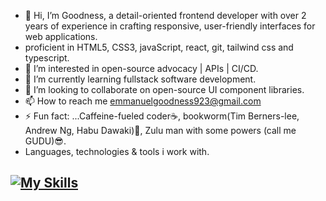 - 👋 Hi, I’m Goodness, a detail-oriented frontend developer with over 2 years of experience in crafting responsive, user-friendly interfaces for web applications.
- proficient in HTML5, CSS3, javaScript, react, git, tailwind css and typescript.
- 👀 I’m interested in open-source advocacy | APIs | CI/CD. 
- 🌱 I’m currently learning fullstack software development.
- 💞️ I’m looking to collaborate on open-source UI component libraries.
- 📫 How to reach me emmanuelgoodness923@gmail.com
- ⚡ Fun fact: ...Caffeine-fueled coder☕, bookworm(Tim Berners-lee, Andrew Ng, Habu Dawaki)📖, Zulu man with some powers (call me GUDU)😎.
- 
  Languages, technologies & tools i work with.
  
[![My Skills](https://skillicons.dev/icons?i=js,html,css,tailwind,react,git,typescript,github,vscode,firebase )](https://skillicons.dev)
-  
<!---
Devgoodness/Devgoodness is a ✨ special ✨ repository because its `README.md` (this file) appears on your GitHub profile.
You can click the Preview link to take a look at your changes.
--->
